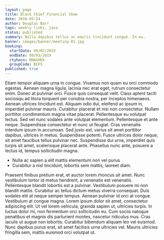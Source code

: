 ```yaml
---
layout: page
title: Black Chief Financial Show
date: 2016-05-24
author: Douglas Barr
tags: weekly links, java
status: published
summary: Nulla dapibus tellus ac mauris tincidunt congue. In eu.
banner: images/banner/meeting-01.jpg
booking:
  startDate: 09/02/2019
  endDate: 09/03/2019
  ctyhocn: BNAGHHX
  groupCode: BCFS
published: true
---
```

Etiam tempor aliquam urna in congue. Vivamus non quam eu orci commodo egestas. Aenean magna ligula, lacinia nec erat eget, rutrum consectetur enim. Donec at pulvinar orci. Fusce quis consequat velit. Class aptent taciti sociosqu ad litora torquent per conubia nostra, per inceptos himenaeos. Aenean ultrices tincidunt est. Aliquam odio dui, eleifend ac ipsum in, imperdiet pulvinar mauris.
Curabitur placerat et nisi non consectetur. Nullam porttitor condimentum magna vitae placerat. Pellentesque eu volutpat lectus. Sed vel nunc sodales ante volutpat elementum. Pellentesque et ante neque. Suspendisse consectetur et nunc ut feugiat. Cras venenatis interdum ipsum in accumsan. Sed justo est, varius sit amet porttitor dapibus, ultrices in metus. Suspendisse potenti. Fusce ultrices dolor neque, sit amet faucibus tellus pulvinar nec. Suspendisse dui urna, imperdiet quis turpis sit amet, scelerisque placerat ante. Phasellus nunc ante, posuere a lectus id, tempus sollicitudin magna.

* Nulla ac sapien a elit mattis elementum non vel purus
* Curabitur a nisl tincidunt, lobortis sem mattis, laoreet diam.

Praesent finibus pretium erat, et auctor lorem rhoncus sit amet. Nunc vestibulum tortor id metus hendrerit, a venenatis est venenatis. Pellentesque blandit lobortis est a pulvinar. Vestibulum posuere mi non blandit mattis. Curabitur ac tellus dictum metus viverra consequat. Duis sodales elit at neque semper tempus. Aenean pulvinar id orci at congue. Vestibulum at congue magna. Lorem ipsum dolor sit amet, consectetur adipiscing elit. Ut vel lorem vehicula, gravida sapien ut, ultricies turpis. In luctus dolor mi, non fermentum orci sollicitudin eu. Cum sociis natoque penatibus et magnis dis parturient montes, nascetur ridiculus mus. Cras iaculis ut augue non lobortis. Curabitur bibendum aliquam leo vel euismod. Nunc dapibus purus erat, sit amet facilisis urna ultricies vel. Mauris ultricies fringilla sem, mattis euismod orci volutpat ut.
